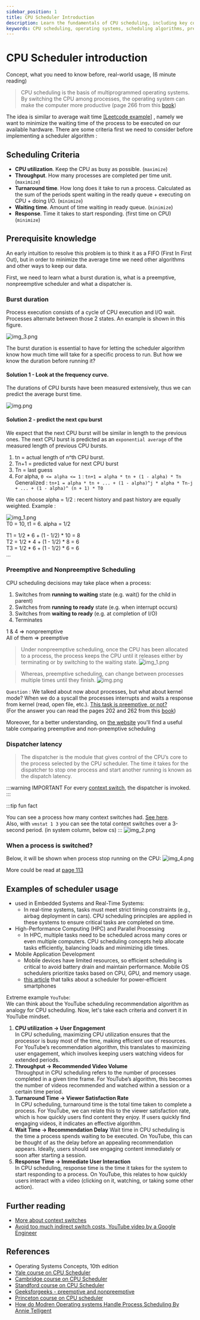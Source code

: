 ```yaml
---
sidebar_position: 1
title: CPU Scheduler Introduction
description: Learn the fundamentals of CPU scheduling, including key concepts, scheduling criteria, and real-world applications. Understand preemptive and nonpreemptive scheduling, dispatcher latency, and more.
keywords: CPU scheduling, operating systems, scheduling algorithms, preemptive scheduling, nonpreemptive scheduling, dispatcher latency, burst duration, context switch
---
```


# CPU Scheduler introduction

Concept, what you need to know before, real-world usage, (6 minute reading)

> CPU scheduling is the basis of multiprogrammed operating systems. By switching the CPU among processes, the operating 
> system can make the computer
more productive (page 266 from this [book](https://os.ecci.ucr.ac.cr/slides/Abraham-Silberschatz-Operating-System-Concepts-10th-2018.pdf))

The idea is similar to average wait time [[Leetcode example]](https://leetcode.com/problems/average-waiting-time/description/) , namely we want 
to minimize the waiting time of the process to be executed on our available hardware. There are some criteria first we need
to consider before implementing a scheduler algorithm : 

## Scheduling Criteria

- **CPU utilization**. Keep the CPU as busy as possible. (`maximize`)
- **Throughput**. How many processes are completed per time unit. (`maximize`)
- **Turnaround time**. How long does it take to run a process. Calculated as the sum of the periods spent waiting in the
ready queue + executing on CPU + doing I/O. (`minimize`)
- **Waiting time**. Amount of time waiting in ready queue. (`minimize`)
- **Response**. Time it takes to start responding. (first time on CPU) (`minimize`)

## Prerequisite knowledge

An early intuition to resolve this problem is to think it as a FIFO (First In First Out), but in order to 
minimize the average time we need other algorithms and other ways to keep our data. 

First, we need to learn what a burst duration is, what is a preemptive, nonpreemptive scheduler and what a dispatcher is.

### Burst duration

Process execution consists of a cycle of CPU execution and I/O wait. Processes alternate between those 2 states.
An example is shown in this figure. 

![img_3.png](media/img_3.png)

The burst duration is essential to have for letting the scheduler algorithm know how much time will take for a specific
process to run. But how we know the duration before running it?

#### **Solution 1 - Look at the frequency curve**.    

The durations of CPU bursts have been measured extensively, thus we can 
predict the average burst time. 

![img.png](media/img.png)

#### **Solution 2 - predict the next cpu burst**  

We expect that the next CPU burst will be similar in length to the previous ones.
The next CPU burst is predicted as an `exponential average` of the measured length of previous CPU bursts. 

1. tn = actual length of n^th CPU burst.
2. Tn+1 = predicted value for next CPU burst
3. Tn = last guess
4. For alpha, `0 <= alpha <= 1` : `tn+1 = alpha * tn + (1 - alpha) * Tn`   
Generalized : `tn+1 = alpha * tn + ... + (1 - alpha)^j * alpha * Tn-j + ... + (1 - alpha)^ (n + 1) * T0`

We can choose alpha = 1/2 : recent history and past history are equally weighted.
Example : 

![img_1.png](media/img_1.png)   
T0 = 10, t1 = 6. alpha = 1/2

T1 = 1/2 * 6 + (1 - 1/2) * 10 = 8   
T2 = 1/2 * 4 + (1 - 1/2) * 8 = 6   
T3 = 1/2 * 6 + (1 - 1/2) * 6 = 6    
...

### Preemptive and Nonpreemptive Scheduling

CPU scheduling decisions may take place when a process:
1. Switches from **running to waiting** state (e.g. wait() for the child in parent)
2. Switches from **running to ready** state (e.g. when interrupt occurs)
3. Switches from **waiting to ready** (e.g. at completion of I/O)
4. Terminates

1 & 4 => nonpreemptive   
All of them => preemptive

> Under nonpreemptive scheduling, once the CPU has been allocated
to a process, the process keeps the CPU until it releases either by terminating
or by switching to the waiting state.
![img_1.png](media/week-7-7.png)

> Whereas, preemptive scheduling, can change between processes multiple times until they finish.
![img.png](media/week-7-6.png)

`Question` : We talked about now about processes, but what about kernel mode? When we do a syscall the processes
interrupts and waits a response from kernel (read, open file, etc.). <u> This task is preemptive, or not? </u>  
(For the answer you can read the pages 202 and 262 from this [book](https://os.ecci.ucr.ac.cr/slides/Abraham-Silberschatz-Operating-System-Concepts-10th-2018.pdf))

Moreover, for a better understanding, on [the website](https://www.geeksforgeeks.org/preemptive-and-non-preemptive-scheduling/) you'll find a useful table comparing preemptive and non-preemptive scheduling

### Dispatcher latency

> The dispatcher is the module that gives control of the CPU’s core to the process
selected by the CPU scheduler. 
> The time it takes for the dispatcher to stop one process and start
another running is known as the dispatch latency.

:::warning IMPORTANT
For every [context switch](https://os.ecci.ucr.ac.cr/slides/Abraham-Silberschatz-Operating-System-Concepts-10th-2018.pdf#page=152), the dispatcher is invoked. 
::: 

:::tip fun fact

You can see a process how many context switches had. [See here](https://unix.stackexchange.com/questions/39342/how-to-see-how-many-context-switches-a-process-makes).   
Also, with `vmstat 1 3` you can see the total context switches over a 3-second period. (in system column, below cs)
:::
![img_2.png](media/img_2.png)

### When a process is switched? 

Below, it will be shown when process stop running on the CPU: 
![img_4.png](media/img_4.png)

More could be read at [page 113](https://os.ecci.ucr.ac.cr/slides/Abraham-Silberschatz-Operating-System-Concepts-10th-2018.pdf#page=151)

## Examples of scheduler usage

- used in Embedded Systems and Real-Time Systems: 
  - In real-time systems, tasks must meet strict timing constraints (e.g., airbag deployment in cars). CPU scheduling principles are applied in these systems to ensure critical tasks are completed on time.
- High-Performance Computing (HPC) and Parallel Processing
  - In HPC, multiple tasks need to be scheduled across many cores or even multiple computers. CPU scheduling concepts help allocate tasks efficiently, balancing loads and minimizing idle times.
- Mobile Application Development
  - Mobile devices have limited resources, so efficient scheduling is critical to avoid battery drain and maintain performance. Mobile OS schedulers prioritize tasks based on CPU, GPU, and memory usage.
  - [this article](https://www.researchgate.net/publication/261318367_Towards_Power-Efficient_Smartphones_by_Energy-Aware_Dynamic_Task_Scheduling) that talks about a scheduler for power-efficient smartphones

Extreme example `YouTube`:   
We can think about the YouTube scheduling recommendation algorithm as analogy for CPU scheduling. Now, let's take each criteria and convert it in YouTube mindset.

1. **CPU utilization -> User Engagement**  
In CPU scheduling, maximizing CPU utilization ensures that the processor is busy most of the time, making efficient use of resources. 
For YouTube’s recommendation algorithm, this translates to maximizing user engagement, 
which involves keeping users watching videos for extended periods.
2. **Throughput → Recommended Video Volume**   
Throughput in CPU scheduling refers to the number of processes completed in a given time frame. 
For YouTube’s algorithm, this becomes the number of videos recommended and watched within a session or a certain time period.
3. **Turnaround Time → Viewer Satisfaction Rate**   
In CPU scheduling, turnaround time is the total time taken to complete a process. 
For YouTube, we can relate this to the viewer satisfaction rate, which is how quickly users find content they enjoy. 
If users quickly find engaging videos, it indicates an effective algorithm.
4. **Wait Time → Recommendation Delay**
Wait time in CPU scheduling is the time a process spends waiting to be executed. 
On YouTube, this can be thought of as the delay before an appealing recommendation appears. 
Ideally, users should see engaging content immediately or soon after starting a session.
5. **Response Time → Immediate User Interaction**   
In CPU scheduling, response time is the time it takes for the system to start responding to a process. 
On YouTube, this relates to how quickly users interact with a video (clicking on it, watching, or taking some other action).

## Further reading 
- [More about context switches](https://eli.thegreenplace.net/2018/measuring-context-switching-and-memory-overheads-for-linux-threads/)
- [Avoid too much indirect switch costs, YouTube video by a Google Engineer](https://www.youtube.com/watch?v=KXuZi9aeGTw)
## References

- Operating Systems Concepts, 10th edition
- [Yale course on CPU Scheduler](https://codex.cs.yale.edu/avi/os-book/OS8/os8e/slide-dir/PDF-dir/ch5.pdf)
- [Cambridge course on CPU Scheduler](https://www.cl.cam.ac.uk/teaching/1617/OpSystems/pdf/05-Scheduling-Algorithms.pdf)
- [Standford course on CPU Scheduler](https://www.scs.stanford.edu/07au-cs140/notes/l5.pdf)
- [Geeksforgeeks - preemptive and nonpreemptive](https://www.geeksforgeeks.org/preemptive-and-non-preemptive-scheduling/)
- [Princeton course on CPU scheduler](https://www.cs.princeton.edu/courses/archive/fall18/cos318/lectures/8.CPUScheduling.pdf)
- [How do Modren Operating systems Handle Process Scheduling By Annie Telligent](https://biglysales.com/how-do-modern-operating-systems-handle-process-scheduling/)